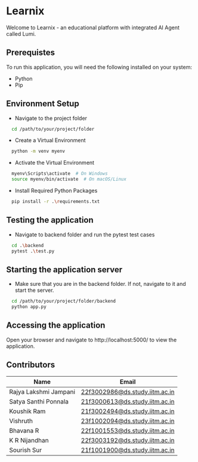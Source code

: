 
# Learnix

Welcome to Learnix - an educational platform with integrated AI Agent called Lumi.




## Prerequistes

To run this application, you will need the following installed on your system:

- Python
- Pip
## Environment Setup

- Navigate to the project folder

```bash
  cd /path/to/your/project/folder
```

- Create a Virtual Environment

```bash
  python -m venv myenv   
```

- Activate the Virtual Environment

```bash
  myenv\Scripts\activate  # On Windows
  source myenv/bin/activate  # On macOS/Linux  
```

- Install Required Python Packages

```bash
  pip install -r .\requirements.txt
```

## Testing the application
- Navigate to backend folder and run the pytest test cases

```bash
  cd .\backend 
  pytest .\test.py
```

## Starting the application server

- Make sure that you are in the backend folder. If not, navigate to it and start the server.

```bash
  cd /path/to/your/project/folder/backend
  python app.py
```

## Accessing the application

Open your browser and navigate to http://localhost:5000/ to view the application.
## Contributors



| Name             | Email                                                                |
| ----------------- | ------------------------------------------------------------------ |
| Rajya Lakshmi Jampani | 22f3002986@ds.study.iitm.ac.in |
| Satya Santhi Ponnala | 21f3000613@ds.study.iitm.ac.in |
| Koushik Ram | 21f3002494@ds.study.iitm.ac.in |
| Vishruth | 23f1002094@ds.study.iitm.ac.in |
| Bhavana R | 22f1001553@ds.study.iitm.ac.in |
| K R Nijandhan | 22f3003192@ds.study.iitm.ac.in |
| Sourish Sur | 21f1001900@ds.study.iitm.ac.in |



